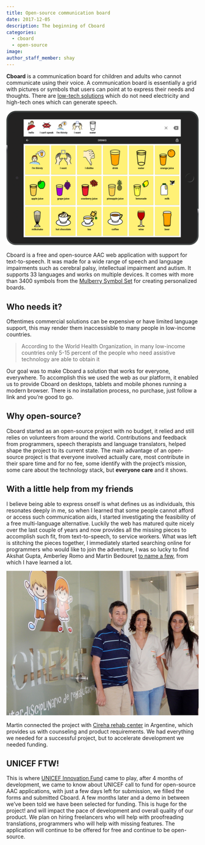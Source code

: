 ```yaml
---
title: Open-source communication board
date: 2017-12-05
description: The beginning of Cboard
categories:
  - cboard
  - open-source
image: 
author_staff_member: shay
---
```

**Cboard** is a communication board for children and adults who cannot communicate using their voice. A communication board is essentially a grid with pictures or symbols that users can point at to express their needs and thoughts. There are [low-tech solutions](https://www.youtube.com/watch?v=mnyv8h6J4rc) which do not need electricity and high-tech ones which can generate speech.

![Screenshot](/images/app/water-ipad-english.png)

Cboard is a free and open-source AAC web application with support for text-to-speech. It was made for a wide range of speech and language impairments such as cerebral palsy, intellectual impairment and autism. It supports 33 languages and works on multiple devices. It comes with more than 3400 symbols from the [Mulberry Symbol Set](http://straight-street.com/) for creating personalized boards.

## Who needs it?

Oftentimes commercial solutions can be expensive or have limited language support, this may render them inaccessisble to many people in low-income countries.

> According to the World Health Organization, in many low-income countries only 5-15 percent of the people who need assistive technology are able to obtain it

Our goal was to make Cboard a solution that works for everyone, everywhere.
To accomplish this we used the web as our platform, it enabled us to provide Cboard on desktops, tablets and mobile phones running a modern browser. There is no installation process, no purchase, just follow a link and you’re good to go.

## Why open-source?

Cboard started as an open-source project with no budget, it relied and still relies on volunteers from around the world. Contributions and feedback from programmers, speech therapists and language translators, helped shape the project to its current state. The main advantage of an open-source project is that everyone involved actually care, most contribute in their spare time and for no fee, some identify with the project’s mission, some care about the technology stack, but **everyone care** and it shows.

## With a little help from my friends

I believe being able to express onself is what defines us as individuals, this resonates deeply in me, so when I learned that some people cannot afford or access such communication aids, I started investigating the feasibility of a free multi-language alternative. Luckily the web has matured quite nicely over the last couple of years and now provides all the missing pieces to accomplish such fit, from text-to-speech, to service workers. What was left is stitching the pieces together, I immediately started searching online for programmers who would like to join the adventure, I was so lucky to find Akshat Gupta, Amberley Romo and Martin Bedouret [to name a few](https://github.com/shayc/cboard/graphs/contributors), from which I have learned a lot.

![Cireha](/images/cireha-group-outside.jpg)

Martin connected the project with [Cireha rehab center](http://www.cireha.com.ar/index.asp) in Argentine, which provides us with counseling and product requirements. We had everything we needed for a successful project, but to accelerate development we needed funding.

## UNICEF FTW!

This is where [UNICEF Innovation Fund](https://unicefinnovationfund.org/) came to play, after 4 months of development, we came to know about UNICEF call to fund for open-source AAC applications, with just a few days left for submission, we filled the forms and submitted Cboard. A few months later and a demo in between we’ve been told we have been selected for funding. This is huge for the project! and will impact the pace of development and overall quality of our product. We plan on hiring freelancers who will help with proofreading translations, programmers who will help with missing features. The application will continue to be offered for free and continue to be open-source.